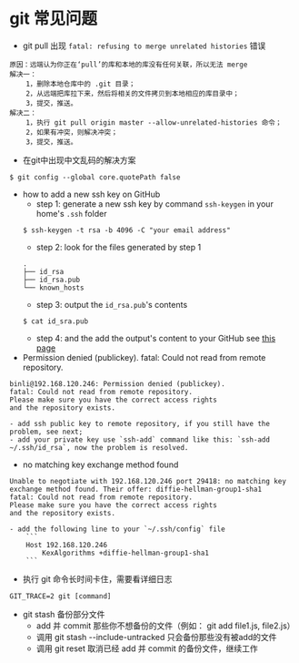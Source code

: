 # git 常见问题

- git pull 出现 `fatal: refusing to merge unrelated histories` 错误
```
原因：远端认为你正在‘pull’的库和本地的库没有任何关联，所以无法 merge
解决一： 
    1，删除本地仓库中的 .git 目录；
    2，从远端把库拉下来，然后将相关的文件拷贝到本地相应的库目录中；
    3，提交，推送。
解决二： 
    1，执行 git pull origin master --allow-unrelated-histories 命令；
    2，如果有冲突，则解决冲突；
    3，提交，推送。
```
- 在git中出现中文乱码的解决方案
```
$ git config --global core.quotePath false
```
- how to add a new ssh key on GitHub
    - step 1: generate a new ssh key by command `ssh-keygen` in your home's `.ssh` folder
    ```
    $ ssh-keygen -t rsa -b 4096 -C "your email address"
    ```
    - step 2: look for the files generated by step 1
    ```
    .
    ├── id_rsa
    ├── id_rsa.pub
    └── known_hosts
    ```
    - step 3: output the `id_rsa.pub`'s contents
    ```
    $ cat id_sra.pub
    ```
    - step 4: and the add the output's content to your GitHub see [this page](https://help.github.com/en/articles/adding-a-new-ssh-key-to-your-github-account)
- Permission denied (publickey). fatal: Could not read from remote repository.
```shell
binli@192.168.120.246: Permission denied (publickey).
fatal: Could not read from remote repository.
Please make sure you have the correct access rights
and the repository exists.
```
    - add ssh public key to remote repository, if you still have the problem, see next;
    - add your private key use `ssh-add` command like this: `ssh-add ~/.ssh/id_rsa`, now the problem is resolved.
- no matching key exchange method found
```shell
Unable to negotiate with 192.168.120.246 port 29418: no matching key exchange method found. Their offer: diffie-hellman-group1-sha1
fatal: Could not read from remote repository.
Please make sure you have the correct access rights
and the repository exists.
```
    - add the following line to your `~/.ssh/config` file
        ```
        Host 192.168.120.246
            KexAlgorithms +diffie-hellman-group1-sha1
        ```
- 执行 git 命令长时间卡住，需要看详细日志
```shell
GIT_TRACE=2 git [command]
```
- git stash 备份部分文件
    - add 并 commit 那些你不想备份的文件（例如： git add file1.js, file2.js）
    - 调用 git stash --include-untracked 只会备份那些没有被add的文件
    - 调用 git reset 取消已经 add 并 commit 的备份文件，继续工作
